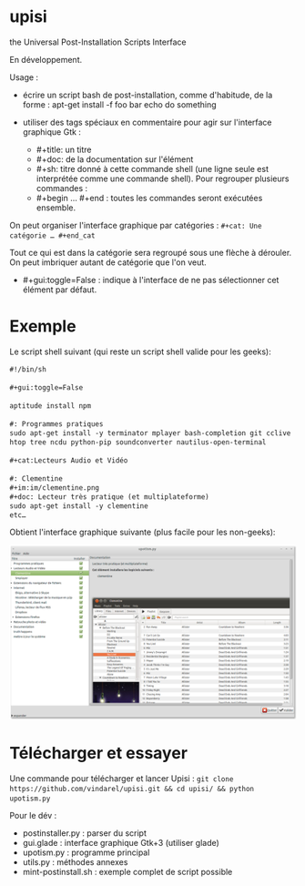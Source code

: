 upisi
=====

the Universal Post-Installation Scripts Interface

En développement.


Usage :

- écrire un script bash de post-installation, comme d'habitude, de la forme :
  apt-get install -f foo bar
  echo do something

- utiliser des tags spéciaux en commentaire pour agir sur l'interface graphique Gtk :
  - #+title: un titre
  - #+doc: de la documentation sur l'élément
  - #+sh: titre donné à cette commande shell (une ligne seule est
     interprétée comme une commande shell). Pour regrouper plusieurs
     commandes :
  - #+begin … #+end : toutes les commandes seront exécutées ensemble.

On peut organiser l'interface graphique par catégories :
   `#+cat: Une catégorie
    …
    #+end_cat`

Tout ce qui est dans la catégorie sera regroupé sous une flèche à
dérouler. On peut imbriquer autant de catégorie que l'on veut.

  - #+gui:toggle=False : indique à l'interface de ne pas sélectionner cet élément par défaut.

Exemple
=======

Le script shell suivant (qui reste un script shell valide pour les geeks):

    #!/bin/sh

    #+gui:toggle=False

    aptitude install npm

    #: Programmes pratiques
    sudo apt-get install -y terminator mplayer bash-completion git cclive htop tree ncdu python-pip soundconverter nautilus-open-terminal

    #+cat:Lecteurs Audio et Vidéo

    #: Clementine
    #+im:im/clementine.png
    #+doc: Lecteur très pratique (et multiplateforme)
    sudo apt-get install -y clementine
    etc…

Obtient l'interface graphique suivante (plus facile pour les non-geeks):

![interface du script](im/universal-post-installation-scripts-insterface.png "interface générée")

Télécharger et essayer
==========

Une commande pour télécharger et lancer Upisi : `git clone https://github.com/vindarel/upisi.git && cd upisi/ && python upotism.py`


Pour le dév :
- postinstaller.py : parser du script
- gui.glade : interface graphique Gtk+3 (utiliser glade)
- upotism.py : programme principal
- utils.py : méthodes annexes
- mint-postinstall.sh : exemple complet de script possible
